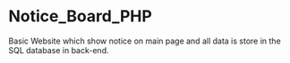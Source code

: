 # Notice_Board_PHP
Basic Website which show notice on main page and all data is store in the SQL database in back-end.
